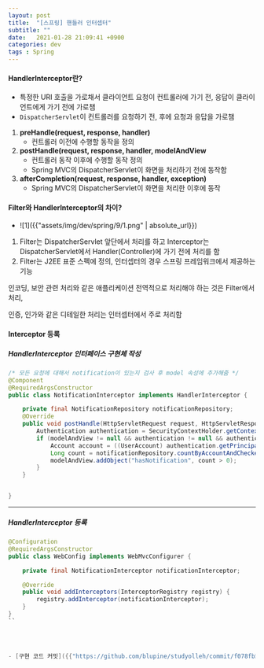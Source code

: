 ```yaml
---
layout: post
title:  "[스프링] 핸들러 인터셉터"
subtitle: ""
date:   2021-01-28 21:09:41 +0900
categories: dev
tags : Spring
---
```




#### HandlerInterceptor란?
- 특정한 URI 호출을 가로채서 클라이언트 요청이 컨트롤러에 가기 전, 응답이 클라이언트에게 가기 전에 가로챔
- `DispatcherServlet`이 컨트롤러를 요청하기 전, 후에 요청과 응답을 가로챔

1. **preHandle(request, response, handler)**
   - 컨트롤러 이전에 수행할 동작을 정의
2. **postHandle(request, response, handler, modelAndView**
   - 컨트롤러 동작 이후에 수행할 동작 정의
   - Spring MVC의 DispatcherServlet이 화면을 처리하기 전에 동작함 
3. **afterCompletion(request, response, handler, exception)**
   - Spring MVC의 DispatcherServlet이 화면을 처리한 이후에 동작


#### Filter와 HandlerInterceptor의 차이?
- ![1]({{"assets/img/dev/spring/9/1.png" | absolute_url}})

1. Filter는 DispatcherServlet 앞단에서 처리를 하고 Interceptor는 DispatcherServlet에서 Handler(Controller)에 가기 전에 처리를 함
2. Filter는 J2EE 표준 스펙에 정의, 인터셉터의 경우 스프링 프레임워크에서 제공하는 기능

인코딩, 보안 관련 처리와 같은 애플리케이션 전역적으로 처리해야 하는 것은 Filter에서 처리,

인증, 인가와 같은 디테일한 처리는 인터셉터에서 주로 처리함



#### Interceptor 등록

##### HandlerInterceptor 인터페이스 구현체 작성
```java
/* 모든 요청에 대해서 notification이 있는지 검사 후 model 속성에 추가해줌 */
@Component
@RequiredArgsConstructor
public class NotificationInterceptor implements HandlerInterceptor {

    private final NotificationRepository notificationRepository;
    @Override
    public void postHandle(HttpServletRequest request, HttpServletResponse response, Object handler, ModelAndView modelAndView) throws Exception {
        Authentication authentication = SecurityContextHolder.getContext().getAuthentication();
        if (modelAndView != null && authentication != null && authentication.getPrincipal() instanceof UserAccount) {
            Account account = ((UserAccount) authentication.getPrincipal()).getAccount();
            Long count = notificationRepository.countByAccountAndChecked(account, false);
            modelAndView.addObject("hasNotification", count > 0);
        }
    }


}

```
------------------------------------------

##### HandlerInterceptor 등록

```java
@Configuration
@RequiredArgsConstructor
public class WebConfig implements WebMvcConfigurer {

    private final NotificationInterceptor notificationInterceptor;

    @Override
    public void addInterceptors(InterceptorRegistry registry) {
        registry.addInterceptor(notificationInterceptor);
    }
}
``




- [구현 코드 커밋]({{"https://github.com/blupine/studyolleh/commit/f078fb54529c1702a85fcab168d19a1c4c60a4e6"}})





